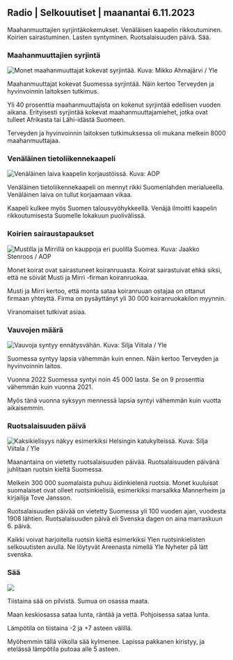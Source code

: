 Radio \| Selkouutiset \| maanantai 6.11.2023
--------------------------------------------

Maahanmuuttajien syrjintäkokemukset. Venäläisen kaapelin rikkoutuminen. Koirien sairastuminen. Lasten syntyminen. Ruotsalaisuuden päivä. Sää.

### Maahanmuuttajien syrjintä

![Monet maahanmuuttajat kokevat syrjintää. Kuva: Mikko Ahmajärvi / Yle](https://images.cdn.yle.fi/image/upload/c_crop,h_2485,w_4419,x_0,y_114/ar_1.7777777777777777,c_fill,g_faces,h_675,w_1200/dpr_1.0/q_auto:eco/f_auto/fl_lossy/v1698074800/39-115894164df61298ec3e)

Maahanmuuttajat kokevat Suomessa syrjintää. Näin kertoo Terveyden ja hyvinvoinnin laitoksen tutkimus.

Yli 40 prosenttia maahanmuuttajista on kokenut syrjintää edellisen vuoden aikana. Erityisesti syrjintää kokevat maahanmuuttajamiehet, jotka ovat tulleet Afrikasta tai Lähi-idästä Suomeen.

Terveyden ja hyvinvoinnin laitoksen tutkimuksessa oli mukana melkein 8000 maahanmuuttajaa.

### Venäläinen tietoliikennekaapeli

![Venäläinen laiva kaapelin korjaustöissä. Kuva: AOP](https://images.cdn.yle.fi/image/upload/c_crop,h_3283,w_5838,x_0,y_380/ar_1.7777777777777777,c_fill,g_faces,h_675,w_1200/dpr_1.0/q_auto:eco/f_auto/fl_lossy/v1699268142/39-11962776548c5acae94c)

Venäläinen tietoliikennekaapeli on mennyt rikki Suomenlahden merialueella. Venäläinen laiva on tullut korjaamaan vikaa.

Kaapeli kulkee myös Suomen talousvyöhykkeellä. Venäjä ilmoitti kaapelin rikkoutumisesta Suomelle lokakuun puolivälissä.

### Koirien sairaustapaukset

![Mustilla ja Mirrillä on kauppoja eri puolilla Suomea. Kuva: Jaakko Stenroos / AOP](https://images.cdn.yle.fi/image/upload/c_crop,h_2746,w_4883,x_0,y_452/ar_1.7777777777777777,c_fill,g_faces,h_675,w_1200/dpr_1.0/q_auto:eco/f_auto/fl_lossy/v1699194714/39-11960056547a6fe024cd)

Monet koirat ovat sairastuneet koiranruuasta. Koirat sairastuivat ehkä siksi, että ne söivät Musti ja Mirri -firman koiranruokaa.

Musti ja Mirri kertoo, että monta sataa koiranruuan ostajaa on ottanut firmaan yhteyttä. Firma on pysäyttänyt yli 30 000 koiranruokakilon myynnin.

Viranomaiset tutkivat asiaa.

### Vauvojen määrä

![Vauvoja syntyy ennätysvähän. Kuva: Silja Viitala / Yle](https://images.cdn.yle.fi/image/upload/c_crop,h_2812,w_5000,x_0,y_233/ar_1.7777777777777777,c_fill,g_faces,h_675,w_1200/dpr_1.0/q_auto:eco/f_auto/fl_lossy/v1697805617/39-1189261653274b0907f5)

Suomessa syntyy lapsia vähemmän kuin ennen. Näin kertoo Terveyden ja hyvinvoinnin laitos.

Vuonna 2022 Suomessa syntyi noin 45 000 lasta. Se on 9 prosenttia vähemmän kuin vuonna 2021.

Myös tänä vuonna syksyyn mennessä lapsia syntyi vähemmän kuin vuotta aikaisemmin.

### Ruotsalaisuuden päivä

![Kaksikielisyys näkyy esimerkiksi Helsingin katukylteissä. Kuva: Silja Viitala / Yle](https://images.cdn.yle.fi/image/upload/c_crop,h_2813,w_5000,x_0,y_0/ar_1.7777777777777777,c_fill,g_faces,h_675,w_1200/dpr_1.0/q_auto:eco/f_auto/fl_lossy/v1615970514/39-7850546051bda715b05)

Maanantaina on vietetty ruotsalaisuuden päivää. Ruotsalaisuuden päivänä juhlitaan ruotsin kieltä Suomessa.

Melkein 300 000 suomalaista puhuu äidinkielenä ruotsia. Monet kuuluisat suomalaiset ovat olleet ruotsinkielisiä, esimerkiksi marsalkka Mannerheim ja kirjailija Tove Jansson.

Ruotsalaisuuden päivää on vietetty Suomessa yli 100 vuoden ajan, vuodesta 1908 lähtien. Ruotsalaisuuden päivä eli Svenska dagen on aina marraskuun 6. päivä.

Kaikki voivat harjoitella ruotsin kieltä esimerkiksi Ylen ruotsinkielisten selkouutisten avulla. Ne löytyvät Areenasta nimellä Yle Nyheter på lätt svenska.

### Sää

![](https://images.cdn.yle.fi/image/upload/c_crop,h_1080,w_1919,x_0,y_0/ar_1.7777777777777777,c_fill,g_faces,h_675,w_1200/dpr_1.0/q_auto:eco/f_auto/fl_lossy/v1699290254/39-119671665491c7602c1a)

Tiistaina sää on pilvistä. Sumua on osassa maata.

Maan keskiosassa sataa lunta, räntää ja vettä. Pohjoisessa sataa lunta.

Lämpötila on tiistaina -2 ja +7 asteen välillä.

Myöhemmin tällä viikolla sää kylmenee. Lapissa pakkanen kiristyy, ja etelässä lämpötila putoaa alle 5 asteen.
